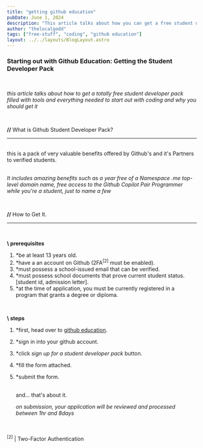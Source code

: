 ```yaml
---
title: "getting github education"
pubDate: June 1, 2024
description: "This article talks about how you can get a free student developer pack through github education."
author: "thelocalgodd"
tags: ["free-stuff", "coding", "github education"]
layout: ../../layouts/BlogLayout.astro
---
```


### **Starting out with Github Education: Getting the Student Developer Pack**

<br>

_this article talks about how to get a totally free student developer pack filled with tools and everything needed to start out with coding and why you should get it_

<br>

**//** What is Github Student Developer Pack?

<hr>
<br>
this is a pack of very valuable benefits offered by Github's and it's Partners to verified students.
<br><br>

_It includes amazing benefits such as a year free of a Namespace .me top-level domain name, free access to the Github Copilot Pair Programmer while you're a student, just to name a few_

<br>

**//** How to Get It.

<hr><br>

**\ prerequisites**
<br>

1. \*be at least 13 years old.<br>
2. \*have a an account on Github (2FA<sup>[2]</sup> must be enabled).<br>
3. \*must possess a school-issued email that can be verified.<br>
4. \*must possess school documents that prove current student status. [student id, admission letter].<br>
5. \*at the time of application, you must be currently registered in a program that grants a degree or diploma. <br>

<br>

**\ steps**

1. \*first, head over to [<u>github education</u>](https://education.github.com/pack).

2. \*sign in into your github account.
3. \*click _sign up for a student developer pack_ button.
4. \*fill the form attached.
5. \*submit the form.

   <br>
   and... that's about it.

    <br>

   _on submission, your application will be reviewed and processed between 1hr and 8days_

<br><br>
<sup>[2]</sup> | Two-Factor Authentication
